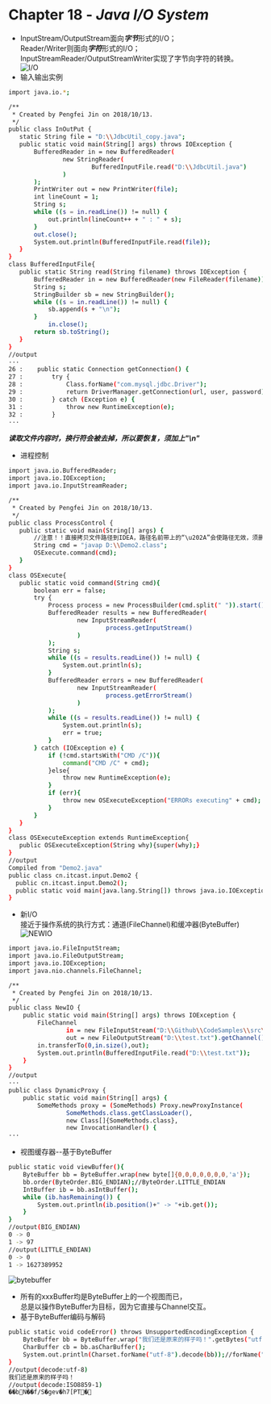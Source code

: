 # Chapter 18 - ***Java I/O System***  
*   InputStream/OutputStream面向***字节***形式的I/O；  
Reader/Writer则面向***字符***形式的I/O；  
InputStreamReader/OutputStreamWriter实现了字节向字符的转换。   
![I/O](https://timgsa.baidu.com/timg?image&quality=80&size=b9999_10000&sec=1539409667516&di=18ce4833ac01b021231cb790bb562d4a&imgtype=0&src=http%3A%2F%2Fimage.mamicode.com%2Finfo%2F201510%2F20180110170051259390.jpg)  
* 输入输出实例
 ```sh 
 import java.io.*;
 
 /**
  * Created by Pengfei Jin on 2018/10/13.
  */
 public class InOutPut {
 	static String file = "D:\\JdbcUtil_copy.java";
 	public static void main(String[] args) throws IOException {
 		BufferedReader in = new BufferedReader(
 				new StringReader(
 						BufferedInputFile.read("D:\\JdbcUtil.java")
 				)
 		);
 		PrintWriter out = new PrintWriter(file);
 		int lineCount = 1;
 		String s;
 		while ((s = in.readLine()) != null) {
 			out.println(lineCount++ + " : " + s);
 		}
 		out.close();
 		System.out.println(BufferedInputFile.read(file));
 	}
 }
 class BufferedInputFile{
 	public static String read(String filename) throws IOException {
 		BufferedReader in = new BufferedReader(new FileReader(filename));
 		String s;
 		StringBuilder sb = new StringBuilder();
 		while ((s = in.readLine()) != null) {
 			sb.append(s + "\n");
 		}
 			in.close();
 		return sb.toString();
 	}
 }
 //output  
···
26 : 	public static Connection getConnection() {
27 : 		try {
28 : 			Class.forName("com.mysql.jdbc.Driver");
29 : 			return DriverManager.getConnection(url, user, password);
30 : 		} catch (Exception e) {
31 : 			throw new RuntimeException(e);
32 : 		}
···
```  
***读取文件内容时，换行符会被去掉，所以要恢复，须加上"\n"***   
 * 进程控制   
 ```sh 
 import java.io.BufferedReader;
 import java.io.IOException;
 import java.io.InputStreamReader;
 
 /**
  * Created by Pengfei Jin on 2018/10/13.
  */
 public class ProcessControl {
 	public static void main(String[] args) {
 	    //注意！！直接拷贝文件路径到IDEA，路径名前带上的“\u202A”会使路径无效，须删除
 		String cmd = "javap D:\\Demo2.class";
 		OSExecute.command(cmd);
 	}
 }
 class OSExecute{
 	public static void command(String cmd){
 		boolean err = false;
 		try {
 			Process process = new ProcessBuilder(cmd.split(" ")).start();
 			BufferedReader results = new BufferedReader(
 					new InputStreamReader(
 							process.getInputStream()
 					)
 			);
 			String s;
 			while ((s = results.readLine()) != null) {
 				System.out.println(s);
 			}
 			BufferedReader errors = new BufferedReader(
 					new InputStreamReader(
 							process.getErrorStream()
 					)
 			);
 			while ((s = results.readLine()) != null) {
 				System.out.println(s);
 				err = true;  
 			}
 		} catch (IOException e) {
 			if (!cmd.startsWith("CMD /C")){
 			    command("CMD /C" + cmd);
 			}else{
 				throw new RuntimeException(e);
 			}
 			if (err){
 			    throw new OSExecuteException("ERRORs executing" + cmd);
 			}
 		}
 	}
 }
 class OSExecuteException extends RuntimeException{
 	public OSExecuteException(String why){super(why);}
 }
 //output
 Compiled from "Demo2.java"
 public class cn.itcast.input.Demo2 {
   public cn.itcast.input.Demo2();
   public static void main(java.lang.String[]) throws java.io.IOException;
 }
 ```
 * 新I/O  
 接近于操作系统的执行方式：通道(FileChannel)和缓冲器(ByteBuffer)
 ![NEWIO](https://images0.cnblogs.com/blog2015/707997/201503/091339416439067.png)
```sh 
import java.io.FileInputStream;
import java.io.FileOutputStream;
import java.io.IOException;
import java.nio.channels.FileChannel;

/**
 * Created by Pengfei Jin on 2018/10/13.
 */
public class NewIO {
	public static void main(String[] args) throws IOException {
		FileChannel
				in = new FileInputStream("D:\\Github\\CodeSamples\\src\\DynamicProxy.java").getChannel(),
				out = new FileOutputStream("D:\\test.txt").getChannel();
		in.transferTo(0,in.size(),out);
		System.out.println(BufferedInputFile.read("D:\\test.txt"));
	}
}
//output
···
public class DynamicProxy {
	public static void main(String[] args) {
		SomeMethods proxy = (SomeMethods) Proxy.newProxyInstance(
				SomeMethods.class.getClassLoader(),
				new Class[]{SomeMethods.class},
				new InvocationHandler() {
···
```
* 视图缓存器--基于ByteBuffer
```sh 
public static void viewBuffer(){
    ByteBuffer bb = ByteBuffer.wrap(new byte[]{0,0,0,0,0,0,0,'a'});
    bb.order(ByteOrder.BIG_ENDIAN);//ByteOrder.LITTLE_ENDIAN
    IntBuffer ib = bb.asIntBuffer();
    while (ib.hasRemaining()) {
        System.out.println(ib.position()+" -> "+ib.get());
    }
}
//output(BIG_ENDIAN)
0 -> 0
1 -> 97
//output(LITTLE_ENDIAN)
0 -> 0
1 -> 1627389952
```
![bytebuffer](https://timgsa.baidu.com/timg?image&quality=80&size=b9999_10000&sec=1539429192745&di=c3c7eb7fd9d7502fe2b7026c8c6d29fd&imgtype=0&src=http%3A%2F%2Faliyunzixunbucket.oss-cn-beijing.aliyuncs.com%2Fjpg%2F7a79c310c18638545aeb775159735d48.jpg%3Fx-oss-process%3Dimage%2Fresize%2Cp_100%2Fauto-orient%2C1%2Fquality%2Cq_90%2Fformat%2Cjpg%2Fwatermark%2Cimage_eXVuY2VzaGk%3D%2Ct_100)  
* 所有的xxxBuffer均是ByteBuffer上的一个视图而已，  
总是以操作ByteBuffer为目标，因为它直接与Channel交互。
* 基于ByteBuffer编码与解码  
```sh 
public static void codeError() throws UnsupportedEncodingException {
    ByteBuffer bb = ByteBuffer.wrap("我们还是原来的样子吗！".getBytes("utf-8"));
    CharBuffer cb = bb.asCharBuffer();
    System.out.println(Charset.forName("utf-8").decode(bb));//forName("ISO8859-1")
}
//output(decode:utf-8)
我们还是原来的样子吗！
//output(decode:ISO8859-1)
��bN��f/S�gev�h7[PT�
```
